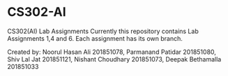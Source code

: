 # CS302-AI
CS302(AI) Lab Assignments
Currently this repository contains Lab Assignments 1,4 and 6.
Each assignment has its own branch.

Created by: Noorul Hasan Ali 201851078,
Parmanand Patidar 201851080,
Shiv Lal Jat 201851121,
Nishant Choudhary 201851073,
Deepak Bethamalla 201851033
